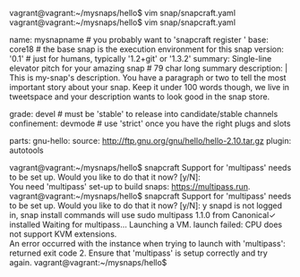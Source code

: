 vagrant@vagrant:~/mysnaps/hello$ vim snap/snapcraft.yaml 
vagrant@vagrant:~/mysnaps/hello$ vim snap/snapcraft.yaml 


name: mysnapname # you probably want to 'snapcraft register <name>'
base: core18 # the base snap is the execution environment for this snap
version: '0.1' # just for humans, typically '1.2+git' or '1.3.2'
summary: Single-line elevator pitch for your amazing snap # 79 char long summary
description: |
  This is my-snap's description. You have a paragraph or two to tell the
  most important story about your snap. Keep it under 100 words though,
  we live in tweetspace and your description wants to look good in the snap
  store.

grade: devel # must be 'stable' to release into candidate/stable channels
confinement: devmode # use 'strict' once you have the right plugs and slots

parts:
  gnu-hello:
    source: http://ftp.gnu.org/gnu/hello/hello-2.10.tar.gz
    plugin: autotools


vagrant@vagrant:~/mysnaps/hello$ snapcraft 
Support for 'multipass' needs to be set up. Would you like to do that it now? [y/N]:  
You need 'multipass' set-up to build snaps: https://multipass.run.
vagrant@vagrant:~/mysnaps/hello$ snapcraft
Support for 'multipass' needs to be set up. Would you like to do that it now? [y/N]: y
snapd is not logged in, snap install commands will use sudo
multipass 1.1.0 from Canonical✓ installed
Waiting for multipass...
Launching a VM.
launch failed: CPU does not support KVM extensions.                             
An error occurred with the instance when trying to launch with 'multipass': returned exit code 2.
Ensure that 'multipass' is setup correctly and try again.
vagrant@vagrant:~/mysnaps/hello$ 

